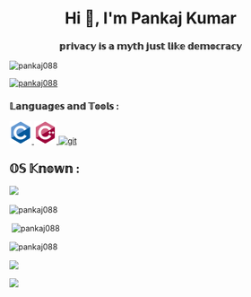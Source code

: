 <h1 align="center">Hi 👋, I'm Pankaj Kumar</h1>
<h3 align="center">𝕡𝕣𝕚𝕧𝕒𝕔𝕪 𝕚𝕤 𝕒 𝕞𝕪𝕥𝕙 𝕛𝕦𝕤𝕥 𝕝𝕚𝕜𝕖 𝕕𝕖𝕞𝕠𝕔𝕣𝕒𝕔𝕪</h3>



<p align="left"> <img src="https://komarev.com/ghpvc/?username=pankaj088&label=Profile%20views&color=0e75b6&style=flat" alt="pankaj088" /> </p>

<p align="left"> <a href="https://github.com/ryo-ma/github-profile-trophy"><img src="https://github-profile-trophy.vercel.app/?username=pankaj088" alt="pankaj088" /></a> </p>






<h3 align="left">𝕃𝕒𝕟𝕘𝕦𝕒𝕘𝕖𝕤  𝕒𝕟𝕕  𝕋𝕠𝕠𝕝𝕤 :</h3>
<p align="left"> <a href="https://www.cprogramming.com/" target="_blank" rel="noreferrer"> <img src="https://raw.githubusercontent.com/devicons/devicon/master/icons/c/c-original.svg" alt="c" width="40" height="40"/> </a> <a href="https://www.w3schools.com/cpp/" target="_blank" rel="noreferrer"> <img src="https://raw.githubusercontent.com/devicons/devicon/master/icons/cplusplus/cplusplus-original.svg" alt="cplusplus" width="40" height="40"/> </a> <a href="https://git-scm.com/" target="_blank" rel="noreferrer"> <img src="https://www.vectorlogo.zone/logos/git-scm/git-scm-icon.svg" alt="git" width="40" height="40"/> </a> </p>

<h2> 𝕆𝕊  𝕂𝕟𝕠𝕨𝕟 : </h2>

<img src="https://img.shields.io/badge/Windows-0078D6?style=for-the-badge&logo=windows&logoColor=white" />



<p><img align="center" src="https://github-readme-stats.vercel.app/api/top-langs?username=pankaj088&show_icons=true&locale=en&layout=compact" alt="pankaj088" /></p>

<p>&nbsp;<img align="center" src="https://github-readme-stats.vercel.app/api?username=pankaj088&show_icons=true&locale=en" alt="pankaj088" /></p>

<p><img align="center" src="https://github-readme-streak-stats.herokuapp.com/?user=pankaj088&" alt="pankaj088" /></p>

<p><img align="center" src="https://github-profile-summary-cards.vercel.app/api/cards/profile-details?username=pankaj088&theme=vue" /></p>  <p><img align="center" src="https://activity-graph.herokuapp.com/graph?username=pankaj088&theme=minimal" /></p>
